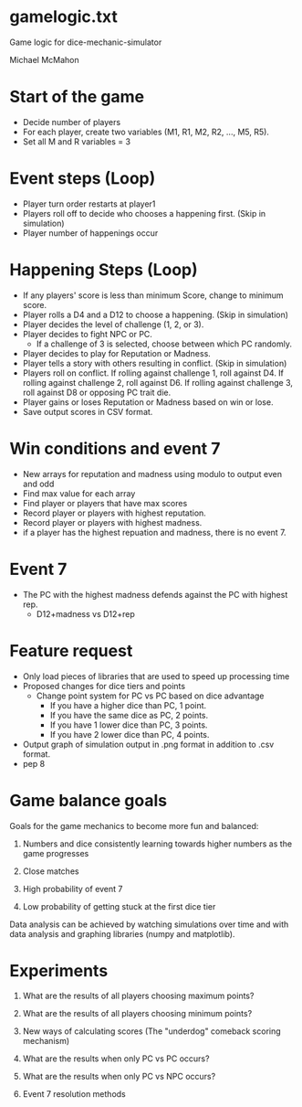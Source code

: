 # gamelogic.txt

Game logic for dice-mechanic-simulator

Michael McMahon

# Start of the game
- Decide number of players
- For each player, create two variables (M1, R1, M2, R2, ..., M5, R5).
- Set all M and R variables = 3

# Event steps (Loop)
- Player turn order restarts at player1
- Players roll off to decide who chooses a happening first. (Skip in simulation)
- Player number of happenings occur

# Happening Steps (Loop)
- If any players' score is less than minimum Score, change to minimum score.
- Player rolls a D4 and a D12 to choose a happening. (Skip in simulation)
- Player decides the level of challenge (1, 2, or 3).
- Player decides to fight NPC or PC.
  - If a challenge of 3 is selected, choose between which PC randomly.
- Player decides to play for Reputation or Madness.
- Player tells a story with others resulting in conflict. (Skip in simulation)
- Players roll on conflict.
   If rolling against challenge 1, roll against D4.
   If rolling against challenge 2, roll against D6.
   If rolling against challenge 3, roll against D8 or opposing PC trait die.
- Player gains or loses Reputation or Madness based on win or lose.
- Save output scores in CSV format.

# Win conditions and event 7
- New arrays for reputation and madness using modulo to output even and odd
- Find max value for each array
- Find player or players that have max scores
- Record player or players with highest reputation.
- Record player or players with highest madness.
- if a player has the highest repuation and madness, there is no event 7.

#   Event 7
- The PC with the highest madness defends against the PC with highest rep.
    - D12+madness vs D12+rep


# Feature request
- Only load pieces of libraries that are used to speed up processing time
- Proposed changes for dice tiers and points
  - Change point system for PC vs PC based on dice advantage
    - If you have a higher dice than PC, 1 point.
    - If you have the same dice as PC, 2 points.
    - If you have 1 lower dice than PC, 3 points.
    - If you have 2 lower dice than PC, 4 points.
- Output graph of simulation output in .png format in addition to .csv format.
- pep 8


# Game balance goals
Goals for the game mechanics to become more fun and balanced:

1) Numbers and dice consistently learning towards higher numbers as the game progresses

2) Close matches

3) High probability of event 7

4) Low probability of getting stuck at the first dice tier

Data analysis can be achieved by watching simulations over time and with data analysis and graphing libraries (numpy and matplotlib).




# Experiments

1) What are the results of all players choosing maximum points?

2) What are the results of all players choosing minimum points?

3) New ways of calculating scores (The "underdog" comeback scoring mechanism)

4) What are the results when only PC vs PC occurs?

5) What are the results when only PC vs NPC occurs?

6) Event 7 resolution methods
